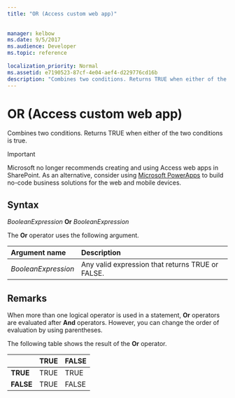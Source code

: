 ```yaml
---
title: "OR (Access custom web app)"
 
 
manager: kelbow
ms.date: 9/5/2017
ms.audience: Developer
ms.topic: reference
  
localization_priority: Normal
ms.assetid: e7190523-87cf-4e04-aef4-d229776cd16b
description: "Combines two conditions. Returns TRUE when either of the two conditions is true."
---
```


# OR (Access custom web app)

Combines two conditions. Returns TRUE when either of the two conditions is true.
  
> [!IMPORTANT]
> Microsoft no longer recommends creating and using Access web apps in SharePoint. As an alternative, consider using [Microsoft PowerApps](https://powerapps.microsoft.com/en-us/) to build no-code business solutions for the web and mobile devices. 
  
## Syntax

 *BooleanExpression* **Or** *BooleanExpression* 
  
The **Or** operator uses the following argument. 
  
|**Argument name**|**Description**|
|:-----|:-----|
| *BooleanExpression*  <br/> |Any valid expression that returns TRUE or FALSE.  <br/> |
   
## Remarks

When more than one logical operator is used in a statement, **Or** operators are evaluated after **And** operators. However, you can change the order of evaluation by using parentheses. 
  
The following table shows the result of the **Or** operator. 
  
||**TRUE**|**FALSE**|
|:-----|:-----|:-----|
|**TRUE** <br/> |TRUE  <br/> |TRUE  <br/> |
|**FALSE** <br/> |TRUE  <br/> |FALSE  <br/> |
   

